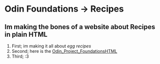 # Odin Foundations -> Recipes 
## Im making the bones of a website about Recipes in plain HTML

1. First; im making it all about *egg recipes*
2. Second; here is the [Odin_Project_FoundationsHTML](https://www.theodinproject.com/lessons/foundations-recipes) 
3. Third; :3 
